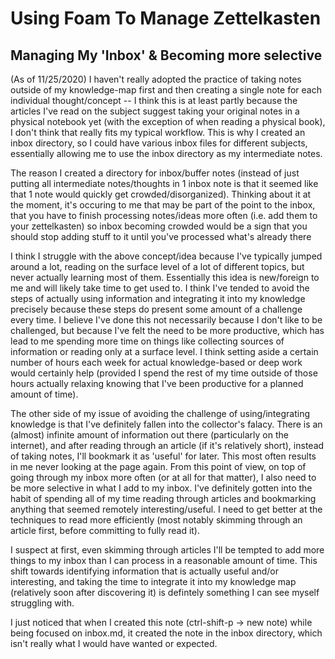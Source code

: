 # Using Foam To Manage Zettelkasten

## Managing My 'Inbox' & Becoming more selective

(As of 11/25/2020) I haven't really adopted the practice of taking notes outside of my knowledge-map first and then creating a single note for each individual thought/concept -- I think this is at least partly because the articles I've read on the subject suggest taking your original notes in a physical notebook yet (with the exception of when reading a physical book), I don't think that really fits my typical workflow. This is why I created an inbox directory, so I could have various inbox files for different subjects, essentially allowing me to use the inbox directory as my intermediate notes.

The reason I created a directory for inbox/buffer notes (instead of just putting all intermediate notes/thoughts in 1 inbox note is that it seemed like that 1 note would quickly get crowded/disorganized). Thinking about it at the moment, it's occuring to me that may be part of the point to the inbox, that you have to finish processing notes/ideas more often (i.e. add them to your zettelkasten) so inbox becoming crowded would be a sign that you should stop adding stuff to it until you've processed what's already there

I think I struggle with the above concept/idea because I've typically jumped around a lot, reading on the surface level of a lot of different topics, but never actually learning most of them. Essentially this idea is new/foreign to me and will likely take time to get used to. I think I've tended to avoid the steps of actually using information and integrating it into my knowledge precisely because these steps do present some amount of a challenge every time. I believe I've done this not necessarily because I don't like to be challenged, but because I've felt the need to be more productive, which has lead to me spending more time on things like collecting sources of information or reading only at a surface level. I think setting aside a certain number of hours each week for actual knowledge-based or deep work would certainly help (provided I spend the rest of my time outside of those hours actually relaxing knowing that I've been productive for a planned amount of time).

The other side of my issue of avoiding the challenge of using/integrating knowledge is that I've definitely fallen into the collector's falacy. There is an (almost) infinite amount of information out there (particularly on the internet), and after reading through an article (if it's relatively short), instead of taking notes, I'll bookmark it as 'useful' for later. This most often results in me never looking at the page again. From this point of view, on top of going through my inbox more often (or at all for that matter), I also need to be more selective in what I add to my inbox. I've definitely gotten into the habit of spending all of my time reading through articles and bookmarking anything that seemed remotely interesting/useful. I need to get better at the techniques to read more efficiently (most notably skimming through an article first, before committing to fully read it).

I suspect at first, even skimming through articles I'll be tempted to add more things to my inbox than I can process in a reasonable amount of time. This shift towards identifying information that is actually useful and/or interesting, and taking the time to integrate it into my knowledge map (relatively soon after discovering it) is defintely something I can see myself struggling with.

I just noticed that when I created this note (ctrl-shift-p -> new note) while being focused on inbox.md, it created the note in the inbox directory, which isn't really what I would have wanted or expected.
